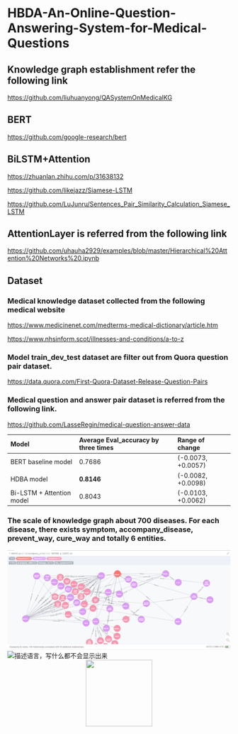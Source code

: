 # HBDA-An-Online-Question-Answering-System-for-Medical-Questions

## Knowledge graph establishment refer the following link
https://github.com/liuhuanyong/QASystemOnMedicalKG

## BERT
https://github.com/google-research/bert

## BiLSTM+Attention
https://zhuanlan.zhihu.com/p/31638132

https://github.com/likejazz/Siamese-LSTM

https://github.com/LuJunru/Sentences_Pair_Similarity_Calculation_Siamese_LSTM

## AttentionLayer is referred from the following link
https://github.com/uhauha2929/examples/blob/master/Hierarchical%20Attention%20Networks%20.ipynb

## Dataset
### Medical knowledge dataset collected from the following medical website
https://www.medicinenet.com/medterms-medical-dictionary/article.htm

https://www.nhsinform.scot/illnesses-and-conditions/a-to-z

### Model train_dev_test dataset are filter out from Quora question pair dataset.
https://data.quora.com/First-Quora-Dataset-Release-Question-Pairs

### Medical question and answer pair dataset is referred from the following link.
https://github.com/LasseRegin/medical-question-answer-data



|Model|Average Eval_accuracy by three times|Range of change|
|:---|:---|:---|
|BERT baseline model|0.7686|(-0.0073, +0.0057)|
|HDBA model|**0.8146**|(-0.0082, +0.0098)|
|Bi-LSTM + Attention model|0.8043|(-0.0103, +0.0062)|

### The scale of knowledge graph about 700 diseases. For each disease, there exists symptom, accompany_disease, prevent_way, cure_way and totally 6 entities.
<img src="./Medical_knowledge_graph_establishment/System_screenshot/Figure_3.png" width="800" />

<img src="https://github.com/HeTingwei/ReadmeLearn/blob/master/avatar1.jpg" width="150" height="150" alt="描述语言，写什么都不会显示出来"/>

<div align=center><img width="150" height="150" src="https://github.com/HeTingwei/ReadmeLearn/blob/master/avatar1.jpg"/></div>
